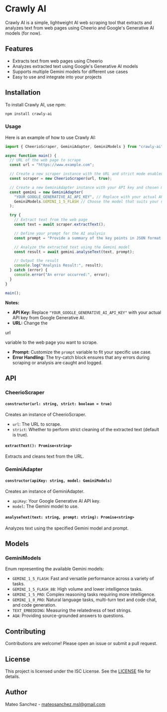 # Crawly AI

Crawly AI is a simple, lightweight AI web scraping tool that extracts and analyzes text from web pages using Cheerio and Google's Generative AI models (for now).

## Features

- Extracts text from web pages using Cheerio
- Analyzes extracted text using Google's Generative AI models
- Supports multiple Gemini models for different use cases
- Easy to use and integrate into your projects

## Installation

To install Crawly AI, use npm:

```sh
npm install crawly-ai
```

### Usage

Here is an example of how to use Crawly AI:

```typescript
import { CheerioScraper, GeminiAdapter, GeminiModels } from "crawly-ai";

async function main() {
  // URL of the web page to scrape
  const url = "https://www.example.com";

  // Create a new scraper instance with the URL and strict mode enabled
  const scraper = new CheerioScraper(url, true);

  // Create a new GeminiAdapter instance with your API key and chosen model
  const gemini = new GeminiAdapter(
    "YOUR_GOOGLE_GENERATIVE_AI_API_KEY", // Replace with your actual API key
    GeminiModels.GEMINI_1_5_FLASH // Choose the model that suits your needs
  );

  try {
    // Extract text from the web page
    const text = await scraper.extractText();

    // Define your prompt for the AI analysis
    const prompt = "Provide a summary of the key points in JSON format.";

    // Analyze the extracted text using the Gemini model
    const result = await gemini.analyseText(text, prompt);

    // Output the result
    console.log("Analysis Result:", result);
  } catch (error) {
    console.error("An error occurred:", error);
  }
}

main();
```

**Notes:**

- **API Key:** Replace `"YOUR_GOOGLE_GENERATIVE_AI_API_KEY"` with your actual API key from Google Generative AI.
- **URL:** Change the

url

variable to the web page you want to scrape.

- **Prompt:** Customize the `prompt` variable to fit your specific use case.
- **Error Handling:** The try-catch block ensures that any errors during scraping or analysis are caught and logged.

## API

### CheerioScraper

#### `constructor(url: string, strict: boolean = true)`

Creates an instance of CheerioScraper.

- `url`: The URL to scrape.
- `strict`: Whether to perform strict cleaning of the extracted text (default is true).

#### `extractText(): Promise<string>`

Extracts and cleans text from the URL.

### GeminiAdapter

#### `constructor(apiKey: string, model: GeminiModels)`

Creates an instance of GeminiAdapter.

- `apiKey`: Your Google Generative AI API key.
- `model`: The Gemini model to use.

#### `analyseText(text: string, prompt: string): Promise<string>`

Analyzes text using the specified Gemini model and prompt.

## Models

### GeminiModels

Enum representing the available Gemini models:

- `GEMINI_1_5_FLASH`: Fast and versatile performance across a variety of tasks.
- `GEMINI_1_5_FLASH_8B`: High volume and lower intelligence tasks.
- `GEMINI_1_5_PRO`: Complex reasoning tasks requiring more intelligence.
- `GEMINI_1_0_PRO`: Natural language tasks, multi-turn text and code chat, and code generation.
- `TEXT_EMBEDDING`: Measuring the relatedness of text strings.
- `AQA`: Providing source-grounded answers to questions.

## Contributing

Contributions are welcome! Please open an issue or submit a pull request.

## License

This project is licensed under the ISC License. See the [LICENSE](LICENSE) file for details.

## Author

Mateo Sanchez - [mateosanchez.msl@gmail.com](mailto:mateosanchez.msl@gmail.com)
